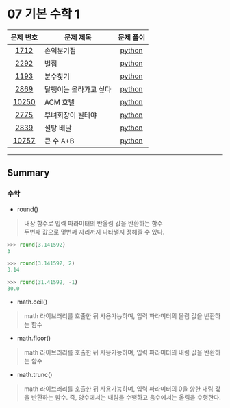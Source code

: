 # 07 기본 수학 1

|문제 번호|문제 제목|문제 풀이|
|:---:|---|:---:|
[1712](https://www.acmicpc.net/problem/1712)|손익분기점|[python](1712.py)
[2292](https://www.acmicpc.net/problem/2292)|벌집|[python](2292.py)
[1193](https://www.acmicpc.net/problem/1193)|분수찾기|[python](1193.py)
[2869](https://www.acmicpc.net/problem/2869)|달팽이는 올라가고 싶다|[python](2869.py)
[10250](https://www.acmicpc.net/problem/10250)|ACM 호텔|[python](10250.py)
[2775](https://www.acmicpc.net/problem/2775)|부녀회장이 될테야|[python](2775.py)
[2839](https://www.acmicpc.net/problem/2839)|설탕 배달|[python](2839.py)
[10757](https://www.acmicpc.net/problem/10757)|큰 수 A+B|[python](10757.py)

---

## Summary

### 수학

- round()

> 내장 함수로 입력 파라미터의 반올림 값을 반환하는 함수<br>
 두번째 값으로 몇번째 자리까지 나타낼지 정해줄 수 있다.

```python
>>> round(3.141592)
3

>>> round(3.141592, 2)
3.14

>>> round(31.41592, -1)
30.0
```

- math.ceil()

> math 라이브러리를 호출한 뒤 사용가능하며, 입력 파라미터의 올림 값을 반환하는 함수

- math.floor()

> math 라이브러리를 호출한 뒤 사용가능하며, 입력 파라미터의 내림 값을 반환하는 함수

- math.trunc()

> math 라이브러리를 호출한 뒤 사용가능하며, 입력 파라미터의 0을 향한 내림 값을 반환하는 함수. 즉, 양수에서는 내림을 수행하고 음수에서는 올림을 수행한다.